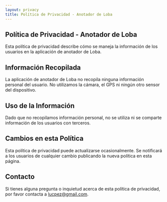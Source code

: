 ```yaml
---
layout: privacy
title: Política de Privacidad - Anotador de Loba
---
```

##  <div class="center-title">Política de Privacidad - Anotador de Loba</div>

Esta política de privacidad describe cómo se maneja la información de los usuarios en la aplicación de anotador de Loba.

## Información Recopilada
La aplicación de anotador de Loba no recopila ninguna información personal del usuario. No utilizamos la cámara, el GPS ni ningún otro sensor del dispositivo.

## Uso de la Información
Dado que no recopilamos información personal, no se utiliza ni se comparte información de los usuarios con terceros.

## Cambios en esta Política
Esta política de privacidad puede actualizarse ocasionalmente. Se notificará a los usuarios de cualquier cambio publicando la nueva política en esta página.

## Contacto
Si tienes alguna pregunta o inquietud acerca de esta política de privacidad, por favor contacta a lucpez@gmail.com.
